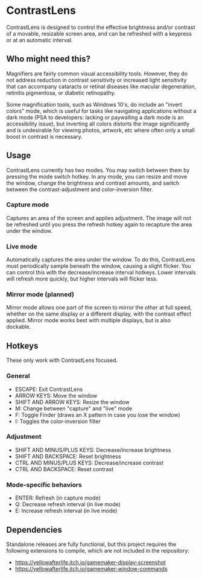 # ContrastLens
ContrastLens is designed to control the effective brightness and/or contrast of a movable, resizable screen area, and can be refreshed with a keypress or at an automatic interval.

## Who might need this?
Magnifiers are fairly common visual accessibility tools. However, they do not address reduction in contrast sensitivity or increased light sensitivity that can accompany cataracts or retinal diseases like macular degeneration, retinitis pigmentosa, or diabetic retinopathy.

Some magnification tools, such as Windows 10's, do include an "invert colors" mode, which is useful for tasks like navigating applications without a dark mode (PSA to developers: lacking or paywalling a dark mode is an accessibility issue), but inverting all colors distorts the image significantly and is undesirable for viewing photos, artwork, etc where often only a small boost in contrast is necessary.

## Usage
ContrastLens currently has two modes. You may switch between them by pressing the mode switch hotkey. In any mode, you can resize and move the window, change the brightness and contrast amounts, and switch between the contrast-adjustment and color-inversion filter.

### Capture mode
Captures an area of the screen and applies adjustment. The image will not be refreshed until you press the refresh hotkey again to recapture the area under the window.

### Live mode
Automatically captures the area under the window. To do this, ContrastLens must periodically sample beneath the window, causing a slight flicker. You can control this with the decrease/increase interval hotkeys. Lower intervals will refresh more quickly, but higher intervals will flicker less.

### Mirror mode (planned)
Mirror mode allows one part of the screen to mirror the other at full speed, whether on the same display or a different display, with the contrast effect applied. Mirror mode works best with multiple displays, but is also dockable.

## Hotkeys
These only work with ContrastLens focused.

### General

* ESCAPE: Exit ContrastLens
* ARROW KEYS:  Move the window
* SHIFT AND ARROW KEYS: Resize the window
* M: Change between "capture" and "live" mode
* F: Toggle Finder (draws an X pattern in case you lose the window)
* I: Toggles the color-inversion filter

### Adjustment

* SHIFT AND MINUS/PLUS KEYS: Decrease/increase brightness
* SHIFT AND BACKSPACE: Reset brightness
* CTRL AND MINUS/PLUS KEYS: Decrease/increase contrast
* CTRL AND BACKSPACE: Reset contrast

### Mode-specific behaviors

 * ENTER: Refresh (in capture mode)
 * Q: Decrease refresh interval (in live mode)
 * E: Increase refresh interval (in live mode)
    
## Dependencies
Standalone releases are fully functional, but this project requires the following extensions to compile, which are not included in the reipository:

* https://yellowafterlife.itch.io/gamemaker-display-screenshot
* https://yellowafterlife.itch.io/gamemaker-window-commands
